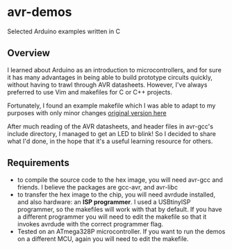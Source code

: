 # avr-demos
Selected Arduino examples written in C

## Overview
I learned about Arduino as an introduction to microcontrollers, and for sure it has many advantages in
being able to build prototype circuits quickly, without having to trawl through AVR datasheets.
However, I've always preferred to use Vim and makefiles for C or C++ projects.

Fortunately, I found an example makefile which I was able to adapt to my purposes with only minor
changes [original version here](https://github.com/ComputerNerd/ov7670-no-ram-arduino-uno/blob/master/Makefile)

After much reading of the AVR datasheets, and header files in avr-gcc's include directory, I managed to get
an LED to blink! So I decided to share what I'd done, in the hope that it's a useful learning resource for
others.

## Requirements
* to compile the source code to the hex image, you will need avr-gcc and friends. I believe the packages are gcc-avr, and avr-libc
* to transfer the hex image to the chip, you will need avrdude installed, and also hardware: an **ISP programmer**. I used a USBtinyISP programmer, so the makefiles will work with that by default. If you have a different programmer you will need to edit the makefile so that it invokes avrdude with the correct programmer flag.
* Tested on an ATmega328P microcontroller. If you want to run the demos on a different MCU, again you will need to edit the makefile.
